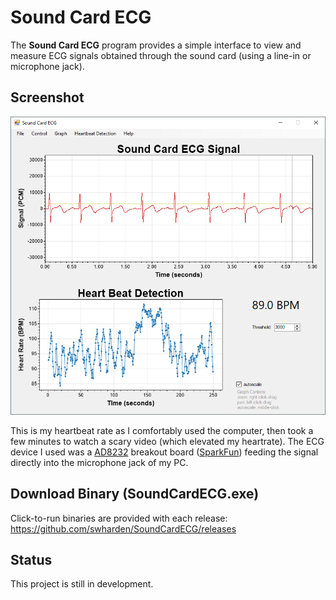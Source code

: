 # Sound Card ECG
The **Sound Card ECG** program provides a simple interface to view and measure ECG signals obtained through the sound card (using a line-in or microphone jack).

## Screenshot
![](src/SoundCardECG/screenshot.png)

This is my heartbeat rate as I comfortably used the computer, then took a few minutes to watch a scary video (which elevated my heartrate). The ECG device I used was a [AD8232](https://www.analog.com/media/en/technical-documentation/data-sheets/ad8232.pdf) breakout board ([SparkFun](https://www.sparkfun.com/products/12650)) feeding the signal directly into the microphone jack of my PC.

## Download Binary (SoundCardECG.exe)
Click-to-run binaries are provided with each release:\
https://github.com/swharden/SoundCardECG/releases

## Status
This project is still in development.
